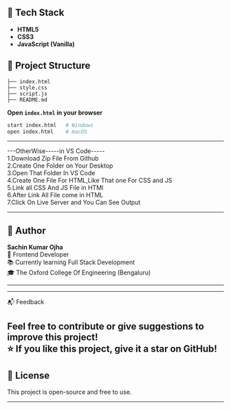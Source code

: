 ## 🧰 Tech Stack

- **HTML5**
- **CSS3**
- **JavaScript (Vanilla)**

## 📂 Project Structure

```plaintext
├── index.html  
├── style.css
├── script.js        
├── README.md
```


 **Open `index.html` in your browser**
   ```bash
   start index.html   # Windows
   open index.html    # macOS
   ```

---
---OtherWise-----in VS Code-----
<br>
1.Download Zip File From Github
<br>
2.Create One Folder on Your Desktop
<br>
3.Open That Folder In VS Code
<br>
4.Create One File For HTML,Like That one For CSS and JS
<br>
5.Link all CSS And JS File in HTMl
<br>
6.After Link All File come in HTML
<br>
7.Click On Live Server and You Can See Output
<br>

---

## 👤 Author
**Sachin Kumar Ojha**  
💼 Frontend Developer  
📚 Currently learning Full Stack Development  
🎓 The Oxford College Of Engineering (Bengaluru)

---
****
📬 Feedback

Feel free to contribute or give suggestions to improve this project!
<br>
⭐ If you like this project, give it a star on GitHub!
---

## 📄 License

This project is open-source and free to use.

---
